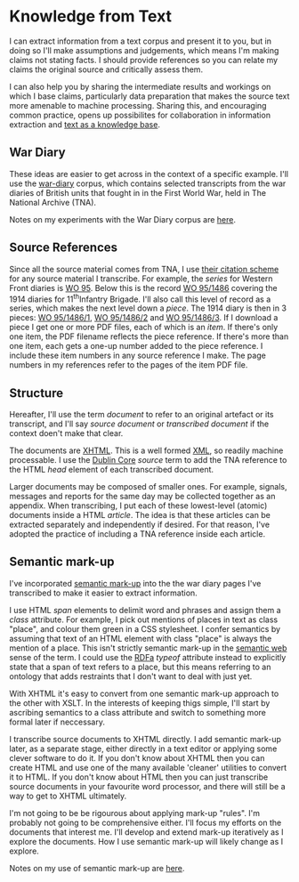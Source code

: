 # Knowledge from Text

I can extract information from a text corpus and present it to you, but in doing so I'll make assumptions and judgements, which means I'm making claims not stating facts.
I should provide references so you can relate my claims the original source and critically assess them.

I can also help you by sharing the intermediate results and workings on which I base claims, particularly data preparation that makes the source text more
amenable to machine processing. Sharing this, and encouraging common practice, opens up possibilites for collaboration in information extraction and
[text as a knowledge base](https://knoxa.github.io/linked-text/).

## War Diary 

These ideas are easier to get across in the context of a specific example. I'll use the [war-diary](https://knoxa.github.io/war-diary/) corpus, which contains
selected transcripts from the war diaries of British units that fought in in the First World War, held in The National Archive (TNA).

Notes on my experiments with the War Diary corpus are [here](war-diary).

## Source References

Since all the source material comes from TNA, I use [their citation scheme](https://www.nationalarchives.gov.uk/help-with-your-research/citing-records-national-archives/) 
for any source material I transcribe. For example, the *series* for Western Front diaries is [WO 95](https://discovery.nationalarchives.gov.uk/browse/r/h/C14303). Below this is the record [WO 95/1486](https://discovery.nationalarchives.gov.uk/details/r/C4554637) covering the 1914 diaries for 11<sup>th</sup>Infantry Brigade.
I'll also call this level of record as a series, which makes the next level down a *piece*. The 1914 diary is then in 3 pieces:
[WO 95/1486/1](https://discovery.nationalarchives.gov.uk/details/r/C14016968), [WO 95/1486/2](https://discovery.nationalarchives.gov.uk/details/r/C14016969) and [WO 95/1486/3](https://discovery.nationalarchives.gov.uk/details/r/C14016970).
If I download a piece I get one or more PDF files, each of which is an *item*. If there's only one item, the PDF filename reflects the piece reference. If there's more 
than one item, each gets a one-up number added to the piece reference. I include these item numbers in any source reference I make. The page numbers in my references refer to the
pages of the item PDF file.

## Structure

Hereafter, I'll use the term *document* to refer to an original artefact or its transcript, and I'll say *source document* or *transcribed document* if the context doen't make that clear. 

The documents are [XHTML](https://en.wikipedia.org/wiki/XHTML). This is a well formed [XML](https://en.wikipedia.org/wiki/XML), so readily machine processable.
I use the [Dublin Core](https://www.dublincore.org/specifications/dublin-core/dcmi-terms/) *source* term to add the TNA reference to the HTML _head_ element of each transcribed document.

Larger documents may be composed of smaller ones. For example, signals, messages and reports for the same day may be collected together as an appendix.
When transcribing, I put each of these lowest-level (atomic) documents inside a HTML _article_. The idea is that these articles can be extracted separately 
and independently if desired. For that reason, I've adopted the practice of including a TNA reference inside each article.

## Semantic mark-up

I've incorporated [semantic mark-up](https://en.wikipedia.org/wiki/Semantic_HTML) into the the war diary pages I've transcribed to make it easier to extract information. 

I use HTML _span_ elements to delimit word and phrases and assign them a _class_ attribute.
For example, I pick out mentions of places in text as class "place", and colour them green in a CSS stylesheet.
I confer semantics by assuming that text of an HTML element with class "place" is always the mention of a place.
This isn't strictly semantic mark-up in the [semantic web](https://en.wikipedia.org/wiki/Semantic_Web) sense of the term.
I could use the [RDFa](https://www.w3.org/TR/rdfa-lite/) _typeof_ attribute instead to explicitly state that a span of text refers to a place,
but this means referring to an ontology that adds restraints that I don't want to deal with just yet.

With XHTML it's easy to convert from one semantic mark-up approach to the other with XSLT.
In the interests of keeping thigs simple, I'll start by ascribing semantics to a class attribute and switch to something more formal later if neccessary.

I transcribe source documents to XHTML directly. I add semantic mark-up later, as a separate stage, either directly in a text editor or applying some clever software to do it.
If you don't know about XHTML then you can create HTML and use one of the many available 'cleaner' utilities to convert it
to HTML. If you don't know about HTML then you can just transcribe source documents in your favourite word processor, and there will still be a way to get to XHTML ultimately.

I'm not going to be be rigourous about applying mark-up "rules". I'm probably not going to be comprehensive either.
I'll focus my efforts on the documents that interest me. I'll develop and extend mark-up iteratively as I explore the documents.
How I use semantic mark-up will likely change as I explore.

Notes on my use of semantic mark-up are [here](mark-up).
